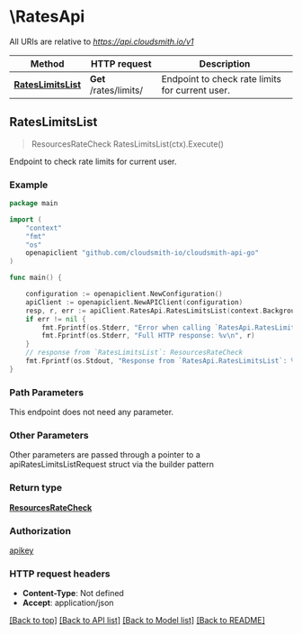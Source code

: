 # \RatesApi

All URIs are relative to *https://api.cloudsmith.io/v1*

Method | HTTP request | Description
------------- | ------------- | -------------
[**RatesLimitsList**](RatesApi.md#RatesLimitsList) | **Get** /rates/limits/ | Endpoint to check rate limits for current user.



## RatesLimitsList

> ResourcesRateCheck RatesLimitsList(ctx).Execute()

Endpoint to check rate limits for current user.



### Example

```go
package main

import (
    "context"
    "fmt"
    "os"
    openapiclient "github.com/cloudsmith-io/cloudsmith-api-go"
)

func main() {

    configuration := openapiclient.NewConfiguration()
    apiClient := openapiclient.NewAPIClient(configuration)
    resp, r, err := apiClient.RatesApi.RatesLimitsList(context.Background()).Execute()
    if err != nil {
        fmt.Fprintf(os.Stderr, "Error when calling `RatesApi.RatesLimitsList``: %v\n", err)
        fmt.Fprintf(os.Stderr, "Full HTTP response: %v\n", r)
    }
    // response from `RatesLimitsList`: ResourcesRateCheck
    fmt.Fprintf(os.Stdout, "Response from `RatesApi.RatesLimitsList`: %v\n", resp)
}
```

### Path Parameters

This endpoint does not need any parameter.

### Other Parameters

Other parameters are passed through a pointer to a apiRatesLimitsListRequest struct via the builder pattern


### Return type

[**ResourcesRateCheck**](ResourcesRateCheck.md)

### Authorization

[apikey](../README.md#apikey)

### HTTP request headers

- **Content-Type**: Not defined
- **Accept**: application/json

[[Back to top]](#) [[Back to API list]](../README.md#documentation-for-api-endpoints)
[[Back to Model list]](../README.md#documentation-for-models)
[[Back to README]](../README.md)

